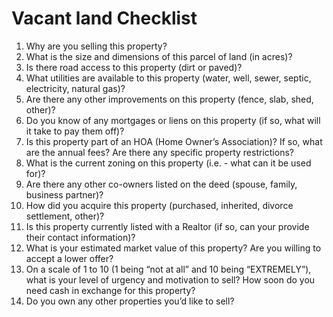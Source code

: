 # Vacant land Checklist
1. Why are you selling this property?
2. What is the size and dimensions of this parcel of land (in acres)?
3. Is there road access to this property (dirt or paved)?
4. What utilities are available to this property (water, well, sewer, septic, electricity, natural gas)?
5. Are there any other improvements on this property (fence, slab, shed, other)?
6. Do you know of any mortgages or liens on this property (if so, what will it take to pay them off)?
7. Is this property part of an HOA (Home Owner’s Association)? If so, what are the annual fees? Are there any specific property restrictions?
8. What is the current zoning on this property (i.e. - what can it be used for)?
9. Are there any other co-owners listed on the deed (spouse, family, business partner)?
10. How did you acquire this property (purchased, inherited, divorce settlement, other)?
11. Is this property currently listed with a Realtor (if so, can your provide their contact information)?
12. What is your estimated market value of this property? Are you willing to accept a lower offer?
13. On a scale of 1 to 10 (1 being “not at all” and 10 being “EXTREMELY”), what is your level of urgency and motivation to sell? How soon do you need cash in exchange for this property?
14. Do you own any other properties you’d like to sell?